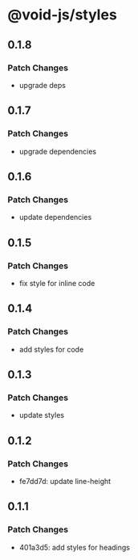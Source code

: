 # @void-js/styles

## 0.1.8

### Patch Changes

- upgrade deps

## 0.1.7

### Patch Changes

- upgrade dependencies

## 0.1.6

### Patch Changes

- update dependencies

## 0.1.5

### Patch Changes

- fix style for inline code

## 0.1.4

### Patch Changes

- add styles for code

## 0.1.3

### Patch Changes

- update styles

## 0.1.2

### Patch Changes

- fe7dd7d: update line-height

## 0.1.1

### Patch Changes

- 401a3d5: add styles for headings
